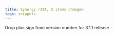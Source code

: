 ```yaml
---
title: Synergy r334, 2 items changed
tags: snippets
---
```


Drop plus sign from version number for 3.1.1 release
